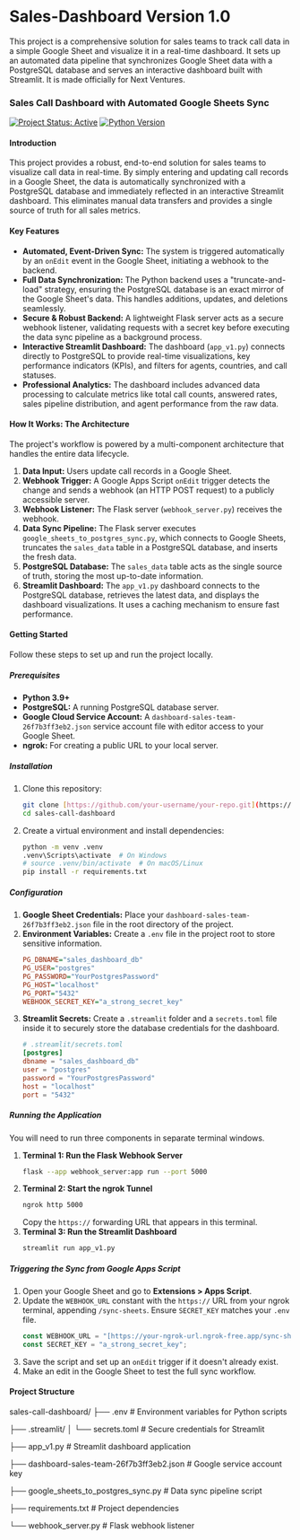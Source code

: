 # Sales-Dashboard Version 1.0
This project is a comprehensive solution for sales teams to track call data in a simple Google Sheet and visualize it in a real-time dashboard. It sets up an automated data pipeline that synchronizes Google Sheet data with a PostgreSQL database and serves an interactive dashboard built with Streamlit. It is made officially for Next Ventures.


### Sales Call Dashboard with Automated Google Sheets Sync

[![Project Status: Active](https://img.shields.io/badge/Status-Active-brightgreen.svg)](https://github.com/your-username/your-repo)
[![Python Version](https://img.shields.io/badge/Python-3.9+-blue.svg)](https://www.python.org/downloads/)

#### Introduction

This project provides a robust, end-to-end solution for sales teams to visualize call data in real-time. By simply entering and updating call records in a Google Sheet, the data is automatically synchronized with a PostgreSQL database and immediately reflected in an interactive Streamlit dashboard. This eliminates manual data transfers and provides a single source of truth for all sales metrics.

#### Key Features

* **Automated, Event-Driven Sync:** The system is triggered automatically by an `onEdit` event in the Google Sheet, initiating a webhook to the backend.
* **Full Data Synchronization:** The Python backend uses a "truncate-and-load" strategy, ensuring the PostgreSQL database is an exact mirror of the Google Sheet's data. This handles additions, updates, and deletions seamlessly.
* **Secure & Robust Backend:** A lightweight Flask server acts as a secure webhook listener, validating requests with a secret key before executing the data sync pipeline as a background process.
* **Interactive Streamlit Dashboard:** The dashboard (`app_v1.py`) connects directly to PostgreSQL to provide real-time visualizations, key performance indicators (KPIs), and filters for agents, countries, and call statuses.
* **Professional Analytics:** The dashboard includes advanced data processing to calculate metrics like total call counts, answered rates, sales pipeline distribution, and agent performance from the raw data.

#### How It Works: The Architecture

The project's workflow is powered by a multi-component architecture that handles the entire data lifecycle.

1.  **Data Input:** Users update call records in a Google Sheet.
2.  **Webhook Trigger:** A Google Apps Script `onEdit` trigger detects the change and sends a webhook (an HTTP POST request) to a publicly accessible server.
3.  **Webhook Listener:** The Flask server (`webhook_server.py`) receives the webhook.
4.  **Data Sync Pipeline:** The Flask server executes `google_sheets_to_postgres_sync.py`, which connects to Google Sheets, truncates the `sales_data` table in a PostgreSQL database, and inserts the fresh data.
5.  **PostgreSQL Database:** The `sales_data` table acts as the single source of truth, storing the most up-to-date information.
6.  **Streamlit Dashboard:** The `app_v1.py` dashboard connects to the PostgreSQL database, retrieves the latest data, and displays the dashboard visualizations. It uses a caching mechanism to ensure fast performance.

#### Getting Started

Follow these steps to set up and run the project locally.

##### Prerequisites

* **Python 3.9+**
* **PostgreSQL:** A running PostgreSQL database server.
* **Google Cloud Service Account:** A `dashboard-sales-team-26f7b3ff3eb2.json` service account file with editor access to your Google Sheet.
* **ngrok:** For creating a public URL to your local server.

##### Installation

1.  Clone this repository:
    ```bash
    git clone [https://github.com/your-username/your-repo.git](https://github.com/your-username/your-repo.git)
    cd sales-call-dashboard
    ```
2.  Create a virtual environment and install dependencies:
    ```bash
    python -m venv .venv
    .venv\Scripts\activate  # On Windows
    # source .venv/bin/activate  # On macOS/Linux
    pip install -r requirements.txt
    ```

##### Configuration

1.  **Google Sheet Credentials:** Place your `dashboard-sales-team-26f7b3ff3eb2.json` file in the root directory of the project.
2.  **Environment Variables:** Create a `.env` file in the project root to store sensitive information.
    ```ini
    PG_DBNAME="sales_dashboard_db"
    PG_USER="postgres"
    PG_PASSWORD="YourPostgresPassword"
    PG_HOST="localhost"
    PG_PORT="5432"
    WEBHOOK_SECRET_KEY="a_strong_secret_key"
    ```
3.  **Streamlit Secrets:** Create a `.streamlit` folder and a `secrets.toml` file inside it to securely store the database credentials for the dashboard.
    ```toml
    # .streamlit/secrets.toml
    [postgres]
    dbname = "sales_dashboard_db"
    user = "postgres"
    password = "YourPostgresPassword"
    host = "localhost"
    port = "5432"
    ```

##### Running the Application

You will need to run three components in separate terminal windows.

1.  **Terminal 1: Run the Flask Webhook Server**
    ```bash
    flask --app webhook_server:app run --port 5000
    ```
2.  **Terminal 2: Start the ngrok Tunnel**
    ```bash
    ngrok http 5000
    ```
    Copy the `https://` forwarding URL that appears in this terminal.
3.  **Terminal 3: Run the Streamlit Dashboard**
    ```bash
    streamlit run app_v1.py
    ```

##### Triggering the Sync from Google Apps Script

1.  Open your Google Sheet and go to **Extensions > Apps Script**.
2.  Update the `WEBHOOK_URL` constant with the `https://` URL from your ngrok terminal, appending `/sync-sheets`. Ensure `SECRET_KEY` matches your `.env` file.
    ```javascript
    const WEBHOOK_URL = "[https://your-ngrok-url.ngrok-free.app/sync-sheets](https://your-ngrok-url.ngrok-free.app/sync-sheets)";
    const SECRET_KEY = "a_strong_secret_key";
    ```
3.  Save the script and set up an `onEdit` trigger if it doesn't already exist.
4.  Make an edit in the Google Sheet to test the full sync workflow.

#### Project Structure

sales-call-dashboard/
├── .env                          # Environment variables for Python scripts

├── .streamlit/
│   └── secrets.toml              # Secure credentials for Streamlit

├── app_v1.py                     # Streamlit dashboard application

├── dashboard-sales-team-26f7b3ff3eb2.json # Google service account key

├── google_sheets_to_postgres_sync.py  # Data sync pipeline script

├── requirements.txt              # Project dependencies

└── webhook_server.py             # Flask webhook listener
